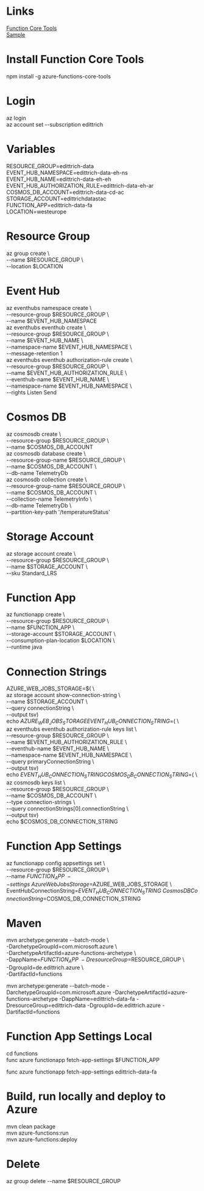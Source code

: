 # Links  
[Function Core Tools](https://docs.microsoft.com/en-us/azure/azure-functions/functions-run-local)    
[Sample](https://docs.microsoft.com/en-us/azure/azure-functions/functions-event-hub-cosmos-db)

# Install Function Core Tools  
npm install -g azure-functions-core-tools

# Login  
az login  
az account set --subscription edittrich

# Variables  
RESOURCE_GROUP=edittrich-data  
EVENT_HUB_NAMESPACE=edittrich-data-eh-ns  
EVENT_HUB_NAME=edittrich-data-eh-eh  
EVENT_HUB_AUTHORIZATION_RULE=edittrich-data-eh-ar  
COSMOS_DB_ACCOUNT=edittrich-data-cd-ac  
STORAGE_ACCOUNT=edittrichdatastac  
FUNCTION_APP=edittrich-data-fa  
LOCATION=westeurope

# Resource Group  
az group create \  
    --name $RESOURCE_GROUP \  
    --location $LOCATION

# Event Hub  
az eventhubs namespace create \  
    --resource-group $RESOURCE_GROUP \  
    --name $EVENT_HUB_NAMESPACE  
az eventhubs eventhub create \  
    --resource-group $RESOURCE_GROUP \  
    --name $EVENT_HUB_NAME \  
    --namespace-name $EVENT_HUB_NAMESPACE \  
    --message-retention 1  
az eventhubs eventhub authorization-rule create \  
    --resource-group $RESOURCE_GROUP \  
    --name $EVENT_HUB_AUTHORIZATION_RULE \  
    --eventhub-name $EVENT_HUB_NAME \  
    --namespace-name $EVENT_HUB_NAMESPACE \  
    --rights Listen Send

# Cosmos DB	  
az cosmosdb create \  
    --resource-group $RESOURCE_GROUP \  
    --name $COSMOS_DB_ACCOUNT  
az cosmosdb database create \  
    --resource-group-name $RESOURCE_GROUP \  
    --name $COSMOS_DB_ACCOUNT \  
    --db-name TelemetryDb  
az cosmosdb collection create \  
    --resource-group-name $RESOURCE_GROUP \  
    --name $COSMOS_DB_ACCOUNT \  
    --collection-name TelemetryInfo \  
    --db-name TelemetryDb \  
    --partition-key-path '/temperatureStatus'

# Storage Account	  
az storage account create \  
    --resource-group $RESOURCE_GROUP \  
    --name $STORAGE_ACCOUNT \  
    --sku Standard_LRS

# Function App	  
az functionapp create \  
    --resource-group $RESOURCE_GROUP \  
    --name $FUNCTION_APP \  
    --storage-account $STORAGE_ACCOUNT \  
    --consumption-plan-location $LOCATION \  
    --runtime java

# Connection Strings  
AZURE_WEB_JOBS_STORAGE=$( \  
    az storage account show-connection-string \  
        --name $STORAGE_ACCOUNT \  
        --query connectionString \  
        --output tsv)  
echo $AZURE_WEB_JOBS_STORAGE  
EVENT_HUB_CONNECTION_STRING=$( \  
    az eventhubs eventhub authorization-rule keys list \  
        --resource-group $RESOURCE_GROUP \  
        --name $EVENT_HUB_AUTHORIZATION_RULE \  
        --eventhub-name $EVENT_HUB_NAME \  
        --namespace-name $EVENT_HUB_NAMESPACE \  
        --query primaryConnectionString \  
        --output tsv)  
echo $EVENT_HUB_CONNECTION_STRING  
COSMOS_DB_CONNECTION_STRING=$( \  
    az cosmosdb keys list \  
        --resource-group $RESOURCE_GROUP \  
        --name $COSMOS_DB_ACCOUNT \  
        --type connection-strings \  
        --query connectionStrings[0].connectionString \  
        --output tsv)  
echo $COSMOS_DB_CONNECTION_STRING

# Function App Settings  
az functionapp config appsettings set \  
    --resource-group $RESOURCE_GROUP \  
    --name $FUNCTION_APP \  
    --settings \  
        AzureWebJobsStorage=$AZURE_WEB_JOBS_STORAGE \  
        EventHubConnectionString=$EVENT_HUB_CONNECTION_STRING \  
        CosmosDBConnectionString=$COSMOS_DB_CONNECTION_STRING

# Maven  
mvn archetype:generate --batch-mode \  
    -DarchetypeGroupId=com.microsoft.azure \  
    -DarchetypeArtifactId=azure-functions-archetype \  
    -DappName=$FUNCTION_APP \  
    -DresourceGroup=$RESOURCE_GROUP \  
    -DgroupId=de.edittrich.azure \  
    -DartifactId=functions

mvn archetype:generate --batch-mode -DarchetypeGroupId=com.microsoft.azure -DarchetypeArtifactId=azure-functions-archetype -DappName=edittrich-data-fa -DresourceGroup=edittrich-data -DgroupId=de.edittrich.azure -DartifactId=functions

# Function App Settings Local  
cd functions  
func azure functionapp fetch-app-settings $FUNCTION_APP

func azure functionapp fetch-app-settings edittrich-data-fa

# Build, run locally and deploy to Azure  
mvn clean package  
mvn azure-functions:run  
mvn azure-functions:deploy

# Delete  
az group delete --name $RESOURCE_GROUP  
